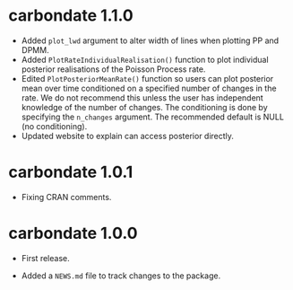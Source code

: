 # carbondate 1.1.0

* Added `plot_lwd` argument to alter width of lines when plotting PP and DPMM. 
* Added `PlotRateIndividualRealisation()` function to plot individual posterior realisations of the Poisson Process rate.
* Edited `PlotPosteriorMeanRate()` function so users can plot posterior mean over time conditioned on a specified number of changes in the rate. We do not recommend this unless the user has independent knowledge of the number of changes. The conditioning is done by specifying the `n_changes` argument. The recommended default is NULL (no conditioning). 
* Updated website to explain can access posterior directly. 

# carbondate 1.0.1

* Fixing CRAN comments. 

# carbondate 1.0.0

* First release.

* Added a `NEWS.md` file to track changes to the package.

